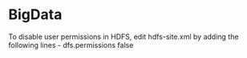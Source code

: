 # BigData
To disable user permissions in HDFS, edit hdfs-site.xml by adding the following lines -
<property>
  <name>dfs.permissions</name>
  <value>false</value>
</property>
